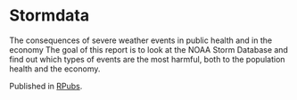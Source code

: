 # Stormdata
The consequences of severe weather events in public health and in the economy
The goal of this report is to look at the NOAA Storm Database and find out which types of events are the most harmful, both to the population health and the economy. 

Published in [RPubs](https://rpubs.com/Licister/stormdata).
